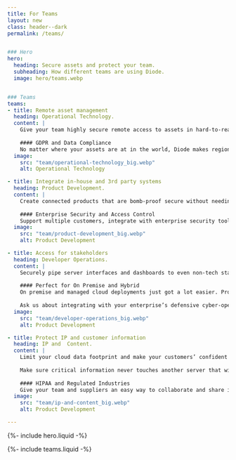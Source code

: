 ```yaml
---
title: For Teams
layout: new
class: header--dark
permalink: /teams/


### Hero
hero:
  heading: Secure assets and protect your team.
  subheading: How different teams are using Diode.
  image: hero/teams.webp


### Teams
teams:
- title: Remote asset management
  heading: Operational Technology.
  content: |
    Give your team highly secure remote access to assets in hard-to-reach locations. Expand your OT security boundary without custom IT!
    
    #### GDPR and Data Compliance
    No matter where your assets are at in the world, Diode makes regionality and data compliance simple - all without IT setup or maintenance burden.
  image:
    src: "team/operational-technology_big.webp"
    alt: Operational Technology

- title: Integrate in-house and 3rd party systems
  heading: Product Development.
  content: |
    Create connected products that are bomb-proof secure without needing a cloud service.  You can easily integrate partner components as your ecosystem matures - every piece of the system is explicitly identified and managed with Zero Trust security.
    
    #### Enterprise Security and Access Control
    Support multiple customers, integrate with enterprise security tools, and even reconfigure permissions later - all without changing your product.
  image:
    src: "team/product-development_big.webp"
    alt: Product Development

- title: Access for stakeholders
  heading: Developer Operations.
  content: |
    Securely pipe server interfaces and dashboards to even non-tech stakeholders without development, and without complicated VPN clients.
    
    #### Perfect for On Premise and Hybrid
    On premise and managed cloud deployments just got a lot easier. Provision the server and ship product - Diode will connect you no matter where it lands.
  
    Ask us about integrating with your enterprise’s defensive cyber-operations tools!
  image:
    src: "team/developer-operations_big.webp"
    alt: Product Development

- title: Protect IP and customer information
  heading: IP and  Content.
  content: |
    Limit your cloud data footprint and make your customers’ confident in your security by keeping sensitive content under your full control.
  
    Make sure critical information never touches another server that will be copied, get stale, and become a liability.
  
    #### HIPAA and Regulated Industries
    Give your team and suppliers an easy way to collaborate and share information without the liability of email or cloud data.
  image:
    src: "team/ip-and-content_big.webp"
    alt: Product Development

---
```


{%- include hero.liquid -%}

{%- include teams.liquid -%}